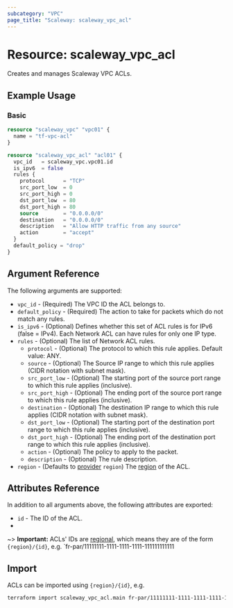 ```yaml
---
subcategory: "VPC"
page_title: "Scaleway: scaleway_vpc_acl"
---
```


# Resource: scaleway_vpc_acl

Creates and manages Scaleway VPC ACLs.

## Example Usage

### Basic

```terraform
resource "scaleway_vpc" "vpc01" {
  name = "tf-vpc-acl"
}

resource "scaleway_vpc_acl" "acl01" {
  vpc_id   = scaleway_vpc.vpc01.id
  is_ipv6  = false
  rules {
    protocol      = "TCP"
    src_port_low  = 0
    src_port_high = 0
    dst_port_low  = 80
    dst_port_high = 80
    source        = "0.0.0.0/0"
    destination   = "0.0.0.0/0"
    description   = "Allow HTTP traffic from any source"
    action        = "accept"
  }
  default_policy = "drop"
}
```

## Argument Reference

The following arguments are supported:

- `vpc_id` - (Required) The VPC ID the ACL belongs to.
- `default_policy` - (Required) The action to take for packets which do not match any rules.
- `is_ipv6` - (Optional) Defines whether this set of ACL rules is for IPv6 (false = IPv4). Each Network ACL can have rules for only one IP type.
- `rules` - (Optional) The list of Network ACL rules.
    - `protocol` - (Optional) The protocol to which this rule applies. Default value: ANY.
    - `source` - (Optional) The Source IP range to which this rule applies (CIDR notation with subnet mask).
    - `src_port_low` - (Optional) The starting port of the source port range to which this rule applies (inclusive).
    - `src_port_high` - (Optional) The ending port of the source port range to which this rule applies (inclusive).
    - `destination` - (Optional) The destination IP range to which this rule applies (CIDR notation with subnet mask).
    - `dst_port_low` - (Optional) The starting port of the destination port range to which this rule applies (inclusive).
    - `dst_port_high` - (Optional) The ending port of the destination port range to which this rule applies (inclusive).
    - `action` - (Optional) The policy to apply to the packet.
    - `description` - (Optional) The rule description.
- `region` - (Defaults to [provider](../index.md#region) `region`) The [region](../guides/regions_and_zones.md#regions) of the ACL.

## Attributes Reference

In addition to all arguments above, the following attributes are exported:

- `id` - The ID of the ACL.
- 
~> **Important:** ACLs' IDs are [regional](../guides/regions_and_zones.md#resource-ids), which means they are of the form `{region}/{id}`, e.g. `fr-par/11111111-1111-1111-1111-111111111111

## Import

ACLs can be imported using `{region}/{id}`, e.g.

```bash
terraform import scaleway_vpc_acl.main fr-par/11111111-1111-1111-1111-111111111111
```
